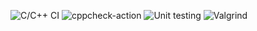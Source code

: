 
![C/C++ CI](https://github.com/99003189/CafeteriaSystem/workflows/C/C++%20CI/badge.svg)
![cppcheck-action](https://github.com/99003189/CafeteriaSystem/workflows/cppcheck-action/badge.svg)
![Unit testing](https://github.com/99003189/CafeteriaSystem/workflows/Unit%20testing/badge.svg)
![Valgrind](https://github.com/99003189/CafeteriaSystem/workflows/Valgrind/badge.svg)
